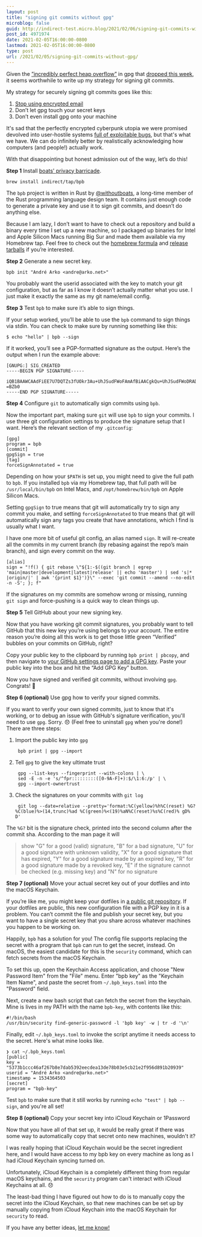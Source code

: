 ```yaml
---
layout: post
title: "signing git commits without gpg"
microblog: false
guid: http://indirect-test.micro.blog/2021/02/06/signing-git-commits-without-gpg/
post_id: 4971974
date: 2021-02-05T16:00:00-0800
lastmod: 2021-02-05T16:00:00-0800
type: post
url: /2021/02/05/signing-git-commits-without-gpg/
---
```

Given the [”incredibly perfect heap overflow”](https://twitter.com/FiloSottile/status/1355225801172660224) in gpg that [dropped this week](https://dev.gnupg.org/T5275), it seems worthwhile to write up my strategy for signing git commits.

My strategy for securely signing git commits goes like this:

1. [Stop using encrypted email](https://latacora.micro.blog/2020/02/19/stop-using-encrypted.html)
2. Don’t let gpg touch your secret keys
3. Don’t even install gpg onto your machine

It's sad that the perfectly encrypted cyberpunk utopia we were promised devolved into user-hostile systems [full of exploitable bugs](https://gist.github.com/rjhansen/67ab921ffb4084c865b3618d6955275f), but that's what we have. We can do infinitely better by realistically acknowledging how computers (and people!) actually work.

With that disappointing but honest admission out of the way, let’s do this!

**Step 1** Install [boats' privacy barricade](https://github.com/withoutboats/bpb/).

    brew install indirect/tap/bpb

The `bpb` project is written in Rust by [@withoutboats](https://twitter.com/withoutboats), a long-time member of the Rust programming language design team. It contains just enough code to generate a private key and use it to sign git commits, and doesn’t do anything else.

Because I am lazy, I don’t want to have to check out a repository and build a binary every time I set up a new machine, so I packaged up binaries for Intel and Apple Silicon Macs running Big Sur and made them available via my Homebrew tap. Feel free to check out the [homebrew formula](https://github.com/indirect/homebrew-tap/blob/master/Formula/bpb.rb) and [release tarballs](https://github.com/indirect/homebrew-tap/releases/tag/bpb-v1.2.0) if you’re interested.

**Step 2** Generate a new secret key.

    bpb init "André Arko <andre@arko.net>"

You probably want the userid associated with the key to match your git configuration, but as far as I know it doesn’t actually matter what you use. I just make it exactly the same as my git name/email config.

**Step 3** Test `bpb` to make sure it’s able to sign things.

If your setup worked, you’ll be able to use the `bpb` command to sign things via stdin. You can check to make sure by running something like this:

    $ echo "hello" | bpb --sign

If it worked, you’ll see a PGP-formatted signature as the output. Here’s the output when I run the example above:

```plain
[GNUPG:] SIG_CREATED 
-----BEGIN PGP SIGNATURE-----

iQB1BAAWCAAdFiEE7U7DQTZs3fUOkr3Au+UhJSudFWoFAmAfBiAACgkQu+UhJSudFWoDRAD+OuSWJzN2FWemZKrlQgZ4rcp6YfjxhKsqfUrnn8M06gEA/2eqNf7/J3JPvSfEfVA44xVOOfni7utAa/+sP1CdbwsG
=BZb0
-----END PGP SIGNATURE-----
```

**Step 4** Configure `git` to automatically sign commits using `bpb`.

Now the important part, making sure `git` will use `bpb` to sign your commits.  I use three git configuration settings to produce the signature setup that I want. Here’s the relevant section of my `.gitconfig`:

```plain
[gpg]
program = bpb
[commit]
gpgSign = true
[tag]
forceSignAnnotated = true
```

Depending on how your `$PATH` is set up, you might need to give the full path to `bpb`. If you installed `bpb` via my Homebrew tap, that full path will be `/usr/local/bin/bpb` on Intel Macs, and `/opt/homebrew/bin/bpb` on Apple Silicon Macs.

Setting `gpgSign` to true means that git will automatically try to sign any commit you make, and setting `forceSignAnnotated` to true means that git will automatically sign any tags you create that have annotations, which I find is usually what I want.

I have one more bit of useful git config, an alias named `sign`. It will re-create all the commits in my current branch (by rebasing against the repo’s main branch), and sign every commit on the way.

```gitconfig
[alias]
sign = "!f() { git rebase \"${1:-$((git branch | egrep 'main|master|development|latest|release' || echo 'master') | sed 's|* |origin/|' | awk '{print $1}')}\" --exec 'git commit --amend --no-edit -n -S'; }; f"
```

If the signatures on my commits are somehow wrong or missing, running `git sign` and force-pushing is a quick way to clean things up.

**Step 5** Tell GitHub about your new signing key.

Now that you have working git commit signatures, you probably want to tell GitHub that this new key you’re using belongs to your account. The entire reason you’re doing all this work is to get those little green “Verified” bubbles on your commits on GitHub, right?

Copy your public key to the clipboard by running `bpb print | pbcopy`, and then navigate to [your GitHub settings page to add a GPG key](https://github.com/settings/gpg/new). Paste your public key into the box and hit the “Add GPG Key” button.

Now you have signed and verified git commits, without involving `gpg`. Congrats! 🎉

**Step 6 (optional)** Use gpg how to verify your signed commits.

If you want to verify your own signed commits, just to know that it's working, or to debug an issue with GitHub's signature verification, you'll need to use `gpg`. Sorry. 😞
(Feel free to uninstall `gpg` when you're done!) There are three steps:

1. Import the public key into `gpg`

        bpb print | gpg --import

2. Tell `gpg` to give the key ultimate trust

        gpg --list-keys --fingerprint --with-colons | \
        sed -E -n -e 's/^fpr:::::::::([0-9A-F]+):$/\1:6:/p' | \
        gpg --import-ownertrust

3. Check the signatures on your commits with `git log`

        git log --date=relative --pretty='format:%C(yellow)%h%C(reset) %G? %C(blue)%>(14,trunc)%ad %C(green)%<(19)%aN%C(reset)%s%C(red)% gD% D'

The `%G?` bit is the signature check, printed into the second column after the commit sha. According to the man page it will
> show "G" for a good (valid) signature, "B" for a bad signature, "U" for a good signature with unknown validity, "X" for a good signature that has expired, "Y" for a good signature made by an expired key, "R" for a good signature made by a revoked key, "E" if the signature cannot be checked (e.g. missing key) and "N" for no signature

**Step 7 (optional)** Move your actual secret key out of your dotfiles and into the macOS Keychain.

If you’re like me, you might keep your dotfiles in [a public git repository](https://github.com/indirect/dotfiles). If your dotfiles are public, this new configuration file with a PGP key in it is a problem. You can’t commit the file and publish your secret key, but you want to have a single secret key that you share across whatever machines you happen to be working on.

Happily, `bpb` has a solution for you! The config file supports replacing the secret with a program that `bpb` can run to get the secret, instead. On macOS, the easiest candidate for this is the `security` command, which can fetch secrets from the macOS Keychain.

To set this up, open the Keychain Access application, and choose "New Password Item" from the "File" menu. Enter "bpb key" as the "Keychain Item Name", and paste the secret from `~/.bpb_keys.toml` into the "Password" field.

Next, create a new bash script that can fetch the secret from the keychain. Mine is lives in my PATH with the name `bpb-key`, with contents like this:

    #!/bin/bash
    /usr/bin/security find-generic-password -l 'bpb key' -w | tr -d '\n'

Finally, edit `~/.bpb_keys.toml` to invoke the script anytime it needs access to the secret. Here's what mine looks like.

    ❯ cat ~/.bpb_keys.toml
    [public]
    key = "5373b1ccc46af267b8e7dab5392eecdea13de78b03e5cb21e2f956d891b20939"
    userid = "André Arko <andre@arko.net>"
    timestamp = 1534364503
    [secret]
    program = "bpb-key"

Test `bpb` to make sure that it still works by running `echo "test" | bpb --sign`, and you're all set!

**Step 8 (optional)** Copy your secret key into iCloud Keychain or 1Password

Now that you have all of that set up, it would be really great if there was some way to automatically copy that secret onto new machines, wouldn't it?

I was really hoping that iCloud Keychain would be the secret ingredient here, and I would have access to my bpb key on every machine as long as I had iCloud Keychain syncing turned on.

Unfortunately, iCloud Keychain is a completely different thing from regular macOS keychains, and the `security` program can't interact with iCloud Keychains at all. 😞

The least-bad thing I have figured out how to do is to manually copy the secret into the iCloud Keychain, so that new machines can be set up by manually copying from iCloud Keychain into the macOS Keychain for `security` to read.

If you have any better ideas, [let me know!](mailto:andre+bpb@arko.net)
